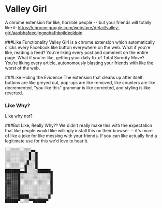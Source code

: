 # Valley Girl

A chrome extension for like, horrible people -- but your friends will totally like it: https://chrome.google.com/webstore/detail/valley-girl/aaobhafeeoijpgnohafhbpjldeoldpin

###Like Functionality
Valley Girl is a chrome extension which automatically clicks every Facebook like button everywhere on the web. What if you're like, reading a feed? You're liking every post and comment on the entire page. What if you're like, getting your daily fix of Total Sorority Move? You're liking every article, autonomously blasting your friends with like the worst of the web.

###Like Hiding the Evidence
The extension that cleans up after itself: buttons are like greyed out, pop-ups are like removed, like counters are like decremented, "you like this" grammar is like corrected, and styling is like reverted.

### Like Why?
Like why not?

###But Like, Really Why??
We didn't really make this with the expectation that like people would like willingly install this on their browser -- it's more of like a joke for like messing with your friends. If you can like actually find a legitimate use for this we'd love to hear it.

    ░░░░░░░░░░░░▄▄
    ░░░░░░░░░░░█░░█
    ░░░░░░░░░░░█░░█
    ░░░░░░░░░░█░░░█
    ░░░░░░░░░█░░░░█
    ███████▄▄█░░░░░██████▄
    ▓▓▓▓▓▓█░░░░░░░░░░░░░░█
    ▓▓▓▓▓▓█░░░░░░░░░░░░░░█
    ▓▓▓▓▓▓█░░░░░░░░░░░░░░█
    ▓▓▓▓▓▓█░░░░░░░░░░░░░░█
    ▓▓▓▓▓▓█░░░░░░░░░░░░░░█
    ▓▓▓▓▓▓█████░░░░░░░░░█
    ██████▀░░░░▀▀██████▀
